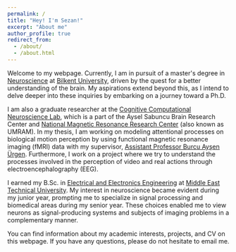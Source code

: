 ```yaml
---
permalink: /
title: "Hey! I'm Sezan!"
excerpt: "About me"
author_profile: true
redirect_from: 
  - /about/
  - /about.html
---
```


Welcome to my webpage. Currently, I am in pursuit of a master's degree in [Neuroscience](https://web4.bilkent.edu.tr/neuroscience/) at [Bilkent University](https://w3.bilkent.edu.tr/bilkent/), driven by the quest for a better understanding of the brain. My aspirations extend beyond this, as I intend to delve deeper into these inquiries by embarking on a journey toward a Ph.D.

I am also a graduate researcher at the [Cognitive Computational Neuroscience Lab](http://web3.bilkent.edu.tr/ccn/), which is a part of the Aysel Sabuncu Brain Research Center and [National Magnetic Resonance Research Center](https://umram.bilkent.edu.tr) (also known as UMRAM). In my thesis, I am working on modeling attentional processes on biological motion perception by using functional magnetic resonance imaging (fMRI) data with my supervisor, [Assistant Professor Burcu Ayşen Ürgen](http://www.psy.bilkent.edu.tr/faculty/faculty-members/burcu-aysen-urgen/). Furthermore, I work on a project where we try to understand the processes involved in the perception of video and real actions through electroencephalography (EEG). 

I earned my B.Sc. in [Electrical and Electronics Engineering](https://eee.metu.edu.tr) at [Middle East Technical University](https://www.metu.edu.tr). My interest in neuroscience became evident during my junior year, prompting me to specialize in signal processing and biomedical areas during my senior year. These choices enabled me to view neurons as signal-producing systems and subjects of imaging problems in a complementary manner.

You can find information about my academic interests, projects, and CV on this webpage. If you have any questions, please do not hesitate to email me.
